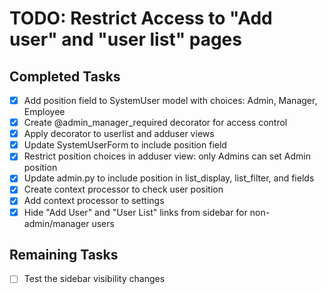 # TODO: Restrict Access to "Add user" and "user list" pages

## Completed Tasks
- [x] Add position field to SystemUser model with choices: Admin, Manager, Employee
- [x] Create @admin_manager_required decorator for access control
- [x] Apply decorator to userlist and adduser views
- [x] Update SystemUserForm to include position field
- [x] Restrict position choices in adduser view: only Admins can set Admin position
- [x] Update admin.py to include position in list_display, list_filter, and fields
- [x] Create context processor to check user position
- [x] Add context processor to settings
- [x] Hide "Add User" and "User List" links from sidebar for non-admin/manager users

## Remaining Tasks
- [ ] Test the sidebar visibility changes
